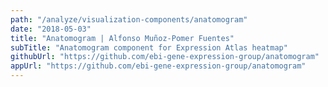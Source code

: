 ```yaml
---
path: "/analyze/visualization-components/anatomogram"
date: "2018-05-03"
title: "Anatomogram | Alfonso Muñoz-Pomer Fuentes"
subTitle: "Anatomogram component for Expression Atlas heatmap"
githubUrl: "https://github.com/ebi-gene-expression-group/anatomogram"
appUrl: "https://github.com/ebi-gene-expression-group/anatomogram"
---
```


